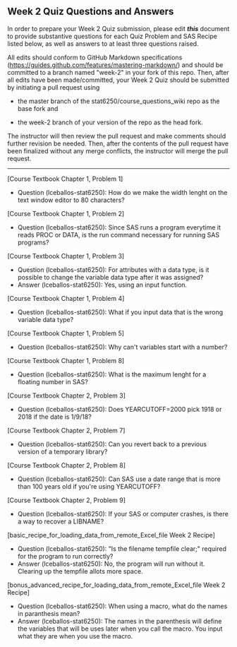 
## Week 2 Quiz Questions and Answers

In order to prepare your Week 2 Quiz submission, please edit ***this*** document to provide substantive questions for each Quiz Problem and SAS Recipe listed below, as well as answers to at least three questions raised.

All edits should conform to GitHub Markdown specifications (https://guides.github.com/features/mastering-markdown/) and should be committed to a branch named "week-2" in your fork of this repo. Then, after all edits have been made/committed, your Week 2 Quiz should be submitted by initiating a pull request using

- the master branch of the stat6250/course_questions_wiki repo as the base fork and

- the week-2 branch of your version of the repo as the head fork.

The instructor will then review the pull request and make comments should further revision be needed. Then, after the contents of the pull request have been finalized without any merge conflicts, the instructor will merge the pull request.



********************************************************************************



[Course Textbook Chapter 1, Problem 1]


- Question (lceballos-stat6250): How do we make the width lenght on the text window editor to 80 characters?

[Course Textbook Chapter 1, Problem 2]


- Question (lceballos-stat6250): Since SAS runs a program everytime it reads PROC or DATA, is the run command necessary for running SAS programs?

[Course Textbook Chapter 1, Problem 3]


- Question (lceballos-stat6250): For attributes with a data type, is it possible to change the variable data type after it was assigned?
- Answer (lceballos-stat6250): Yes, using an input function.

[Course Textbook Chapter 1, Problem 4]


- Question (lceballos-stat6250): What if you input data that is the wrong variable data type? 

[Course Textbook Chapter 1, Problem 5]


- Question (lceballos-stat6250): Why can't variables start with a number?

[Course Textbook Chapter 1, Problem 8]


- Question (lceballos-stat6250): What is the maximum lenght for a floating number in SAS?

[Course Textbook Chapter 2, Problem 3]


- Question (lceballos-stat6250): Does YEARCUTOFF=2000 pick 1918 or 2018 if the date is 1/9/18?

[Course Textbook Chapter 2, Problem 7]


- Question (lceballos-stat6250): Can you revert back to a previous version of a temporary library?

[Course Textbook Chapter 2, Problem 8]


- Question (lceballos-stat6250): Can SAS use a date range that is more than 100 years old if you're using YEARCUTOFF?

[Course Textbook Chapter 2, Problem 9]


- Question (lceballos-stat6250): If your SAS or computer crashes, is there a way to recover a LIBNAME?

[basic_recipe_for_loading_data_from_remote_Excel_file Week 2 Recipe]



- Question (lceballos-stat6250): "Is the filename tempfile clear;" required for the program to run correctly?
- Answer (lceballos-stat6250): No, the program will run without it. Clearing up the tempfile allots more space.

[bonus_advanced_recipe_for_loading_data_from_remote_Excel_file Week 2 Recipe]


- Question (lceballos-stat6250): When using a macro, what do the names in paranthesis mean?
- Answer (lceballos-stat6250): The names in the parenthesis will define the variables that will be uses later when you call the macro. You input what they are when you use the macro.
